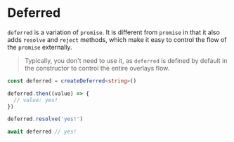 # Deferred

`deferred` is a variation of `promise`. It is different from `promise` in that it also adds `resolve` and `reject` methods, which make it easy to control the flow of the `promise` externally.

> Typically, you don't need to use it, as `deferred` is defined by default in the constructor to control the entire overlays flow.

```ts
const deferred = createDeferred<string>()

deferred.then((value) => {
  // value: yes!
})

deferred.resolve('yes!')

await deferred // yes!
```
